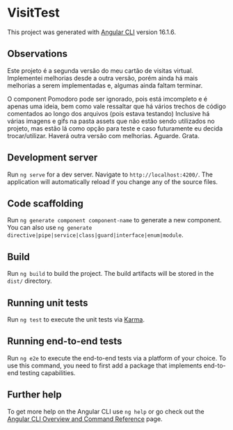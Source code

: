 # VisitTest

This project was generated with [Angular CLI](https://github.com/angular/angular-cli) version 16.1.6.


## Observations

Este projeto é a segunda versão do meu cartão de visitas virtual.
Implementei melhorias desde a outra versão, porém ainda há mais melhorias
a serem implementadas e, algumas ainda faltam terminar.

O component Pomodoro pode ser ignorado, pois está imcompleto e é 
apenas uma ideia, bem como vale ressaltar que há vários trechos de código 
comentados ao longo dos arquivos (pois estava testando)
Inclusive há várias imagens e gifs na pasta assets que não estão
sendo utilizados no projeto, mas estão lá como opção para teste e caso futuramente eu decida trocar/utilizar. 
Haverá outra versão com melhorias. Aguarde. Grata.

## Development server

Run `ng serve` for a dev server. Navigate to `http://localhost:4200/`. The application will automatically reload if you change any of the source files.

## Code scaffolding

Run `ng generate component component-name` to generate a new component. You can also use `ng generate directive|pipe|service|class|guard|interface|enum|module`.

## Build

Run `ng build` to build the project. The build artifacts will be stored in the `dist/` directory.

## Running unit tests

Run `ng test` to execute the unit tests via [Karma](https://karma-runner.github.io).

## Running end-to-end tests

Run `ng e2e` to execute the end-to-end tests via a platform of your choice. To use this command, you need to first add a package that implements end-to-end testing capabilities.

## Further help

To get more help on the Angular CLI use `ng help` or go check out the [Angular CLI Overview and Command Reference](https://angular.io/cli) page.
